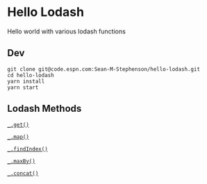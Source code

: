 # Hello Lodash

Hello world with various lodash functions

## Dev

```
git clone git@code.espn.com:Sean-M-Stephenson/hello-lodash.git
cd hello-lodash
yarn install
yarn start
```

## Lodash Methods

[`_.get()`](https://lodash.com/docs/4.17.10#get)

[`_.map()`](https://lodash.com/docs/4.17.10#map)

[`_.findIndex()`](https://lodash.com/docs/4.17.10#findIndex)

[`_.maxBy()`](https://lodash.com/docs/4.17.10#maxBy)

[`_.concat()`](https://lodash.com/docs/4.17.10#concat)
